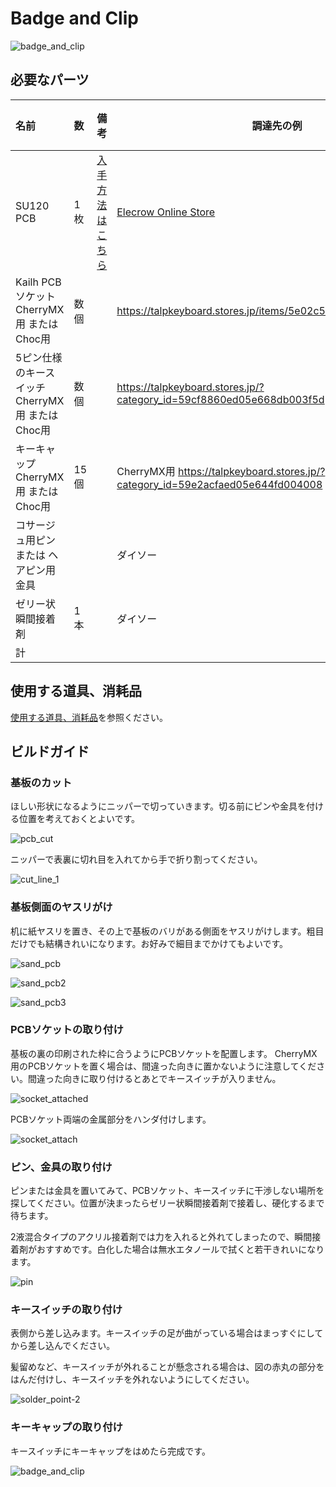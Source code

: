 # Badge and Clip

![badge_and_clip](image/badge_and_clip.jpg)

## 必要なパーツ
| 名前 | 数 | 備考 | 調達先の例 | 参考価格（送料込） |
|:-|:-|:-|--|--|
| SU120 PCB | 1枚 | [入手方法はこちら](../common/pcb_order_guide_jp.md) | [Elecrow Online Store](https://www.elecrow.com/pcb-manufacturing.html) | 10枚で1,400円($12.94) |
| Kailh PCBソケット CherryMX用 または Choc用 | 数個 | | https://talpkeyboard.stores.jp/items/5e02c5405b120c792616bcf9 | 10個で150円+送料330円 |
| 5ピン仕様のキースイッチ CherryMX用 または Choc用 | 数個 |  | https://talpkeyboard.stores.jp/?category_id=59cf8860ed05e668db003f5d | 10個で450円～ |
| キーキャップ CherryMX用 または Choc用 | 15個 |  | CherryMX用 https://talpkeyboard.stores.jp/?category_id=59e2acfaed05e644fd004008 | 1個で110円～ |
| コサージュ用ピン または ヘアピン用金具 |  |  | ダイソー | 110円 |
| ゼリー状瞬間接着剤 | 1本 |  | ダイソー | 110円 |
| 計 |  |  |  | 2,660円 |

## 使用する道具、消耗品

[使用する道具、消耗品](../common/tool_guide_jp.md)を参照ください。

## ビルドガイド

### 基板のカット

ほしい形状になるようにニッパーで切っていきます。切る前にピンや金具を付ける位置を考えておくとよいです。

![pcb_cut](image/pcb_cut.jpg)

ニッパーで表裏に切れ目を入れてから手で折り割ってください。

![cut_line_1](../common/image/cut_line_1.jpg)

### 基板側面のヤスリがけ

机に紙ヤスリを置き、その上で基板のバリがある側面をヤスリがけします。粗目だけでも結構きれいになります。お好みで細目までかけてもよいです。

![sand_pcb](../common/image/sand_pcb.jpg)

![sand_pcb2](../common/image/sand_pcb2.jpg)

![sand_pcb3](../common/image/sand_pcb3.jpg)

### PCBソケットの取り付け

基板の裏の印刷された枠に合うようにPCBソケットを配置します。
CherryMX用のPCBソケットを置く場合は、間違った向きに置かないように注意してください。間違った向きに取り付けるとあとでキースイッチが入りません。

![socket_attached](../common/image/socket_attached.jpg)

PCBソケット両端の金属部分をハンダ付けします。

![socket_attach](image/socket_attach.jpg)

### ピン、金具の取り付け

ピンまたは金具を置いてみて、PCBソケット、キースイッチに干渉しない場所を探してください。位置が決まったらゼリー状瞬間接着剤で接着し、硬化するまで待ちます。

2液混合タイプのアクリル接着剤では力を入れると外れてしまったので、瞬間接着剤がおすすめです。白化した場合は無水エタノールで拭くと若干きれいになります。

![pin](image/pin.jpg)

### キースイッチの取り付け

表側から差し込みます。キースイッチの足が曲がっている場合はまっすぐにしてから差し込んでください。

髪留めなど、キースイッチが外れることが懸念される場合は、図の赤丸の部分をはんだ付けし、キースイッチを外れないようにしてください。

![solder_point-2](image/solder_point-2.jpg)


### キーキャップの取り付け

キースイッチにキーキャップをはめたら完成です。

![badge_and_clip](image/badge_and_clip.jpg)
